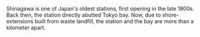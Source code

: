 Shinagawa is one of Japan's oldest stations, first opening in the late 1800s. Back then, the station directly abutted Tokyo bay. Now, due to shore-extensions built from waste landfill, the station and the bay are more than a kilometer apart.